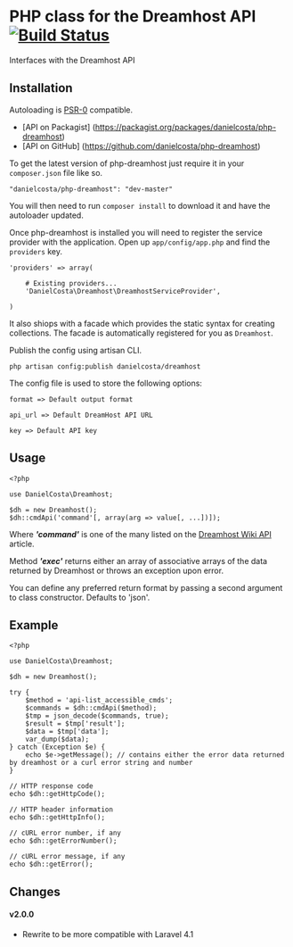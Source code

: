 PHP class for the Dreamhost API [![Build Status](https://travis-ci.org/danielcosta/php-dreamhost.png?branch=master)](https://travis-ci.org/danielcosta/php-dreamhost)
===============================

Interfaces with the Dreamhost API

Installation
------------

Autoloading is [PSR-0](https://github.com/php-fig/fig-standards/blob/master/accepted/PSR-0.md) compatible.

- [API on Packagist] (https://packagist.org/packages/danielcosta/php-dreamhost)
- [API on GitHub] (https://github.com/danielcosta/php-dreamhost)

To get the latest version of php-dreamhost just require it in your `composer.json` file like so.

~~~
"danielcosta/php-dreamhost": "dev-master"
~~~

You will then need to run `composer install` to download it and have the autoloader updated.

Once php-dreamhost is installed you will need to register the service provider with the application.  Open up `app/config/app.php` and find the `providers` key.

~~~
'providers' => array(

    # Existing providers...
    'DanielCosta\Dreamhost\DreamhostServiceProvider',

)
~~~

It also shiops with a facade which provides the static syntax for creating collections.  The facade is automatically registered for you as `Dreamhost`.

Publish the config using artisan CLI.

~~~
php artisan config:publish danielcosta/dreamhost
~~~

The config file is used to store the following options:

~~~
format => Default output format

api_url => Default DreamHost API URL

key => Default API key
~~~

Usage
-----
	
	<?php
	
	use DanielCosta\Dreamhost;

    $dh = new Dreamhost();
    $dh::cmdApi('command'[, array(arg => value[, ...])]);

Where *__'command'__* is one of the many listed on the [Dreamhost Wiki API](http://wiki.dreamhost.com/API/Api_commands) article.

Method *__'exec'__* returns either an array of associative arrays of the data returned by Dreamhost or throws an exception upon error.

You can define any preferred return format by passing a second argument to class constructor. Defaults to 'json'.

Example
-------

	<?php
	
	use DanielCosta\Dreamhost;
    
    $dh = new Dreamhost();

    try {
    	$method = 'api-list_accessible_cmds';
        $commands = $dh::cmdApi($method);
        $tmp = json_decode($commands, true);
        $result = $tmp['result'];
        $data = $tmp['data'];
        var_dump($data);
    } catch (Exception $e) {
        echo $e->getMessage(); // contains either the error data returned by dreamhost or a curl error string and number
    }

    // HTTP response code
    echo $dh::getHttpCode();

    // HTTP header information
    echo $dh::getHttpInfo();

    // cURL error number, if any
    echo $dh::getErrorNumber();

    // cURL error message, if any
    echo $dh::getError();

## Changes

#### v2.0.0
- Rewrite to be more compatible with Laravel 4.1
